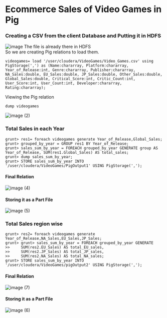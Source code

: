 # Ecommerce Sales of Video Games in Pig
### Creating a CSV from the client Database and Putting it in HDFS
![image](https://github.com/abirbhattacharya82/IBM-Big-Data-Training-Projects/assets/70687014/d538cfaf-8078-4056-b9e6-18147a364394)
The file is already there in HDFS <br>
So we are creating Pig relations to load them.
```
videogames= load '/user/cloudera/VideoGames/Video_Games.csv' using PigStorage(',') as (Name:chararray, Platform:chararray, Year_of_Release:int, Genre:chararray, Publisher:chararray, NA_Sales:double, EU_Sales:double, JP_Sales:double, Other_Sales:double, Global_Sales:double, Critical_Score:int, Critic_Count:int, User_Score:int, User_Count:int, Developer:chararray, Rating:chararray);
```
Viewing the Pig relation
```
dump videogames
```
![image (2)](https://github.com/abirbhattacharya82/IBM-Big-Data-Training-Projects/assets/70687014/5fa697ec-5c9e-4d0c-af9d-8f9c70e594db)
### Total Sales in each Year
```
grunt> res1= foreach videogames generate Year_of_Release,Global_Sales;
grunt> grouped_by_year = GROUP res1 BY Year_of_Release;
grunt> sales_sum_by_year = FOREACH grouped_by_year GENERATE group AS Year_of_Release, SUM(res1.Global_Sales) AS total_sales;
grunt> dump sales_sum_by_year;
grunt> STORE sales_sum_by_year INTO '/user/cloudera/VideoGames/PigOutput1' USING PigStorage(',');
```
#### Final Relation
![image (4)](https://github.com/abirbhattacharya82/IBM-Big-Data-Training-Projects/assets/70687014/ec797ad2-5e5c-47c0-ba56-3bd4e0412fd1)
#### Storing it as a Part File
![image (5)](https://github.com/abirbhattacharya82/IBM-Big-Data-Training-Projects/assets/70687014/13ab3102-f50a-4556-8049-93647925be50)

### Total Sales region wise
```
grunt> res2= foreach videogames generate Year_of_Release,NA_Sales,EU_Sales,JP_Sales;
grunt> grunt> sales_sum_by_year = FOREACH grouped_by_year GENERATE
>>     SUM(res2.EU_Sales) AS total_EU_sales,
>>     SUM(res2.JP_Sales) AS total_JP_sales,
>>     SUM(res2.NA_Sales) AS total_NA_sales;
grunt> STORE sales_sum_by_year INTO '/user/cloudera/VideoGames/pigOutput2' USING PigStorage(',');
```
#### Final Relation
![image (7)](https://github.com/abirbhattacharya82/IBM-Big-Data-Training-Projects/assets/70687014/f3d7870d-edef-4281-aaaa-bae34af14cdd)
#### Storing it as a Part File
![image (6)](https://github.com/abirbhattacharya82/IBM-Big-Data-Training-Projects/assets/70687014/555c0553-e1c7-4571-80b5-32a54b81514b)

